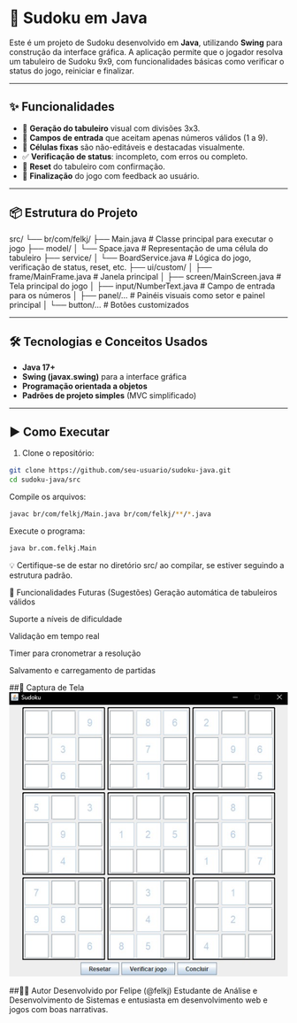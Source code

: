 # 🧩 Sudoku em Java

Este é um projeto de Sudoku desenvolvido em **Java**, utilizando **Swing** para construção da interface gráfica. A aplicação permite que o jogador resolva um tabuleiro de Sudoku 9x9, com funcionalidades básicas como verificar o status do jogo, reiniciar e finalizar.

---

## ✨ Funcionalidades

- 🧠 **Geração do tabuleiro** visual com divisões 3x3.  
- 🔢 **Campos de entrada** que aceitam apenas números válidos (1 a 9).  
- 🔐 **Células fixas** são não-editáveis e destacadas visualmente.  
- ✅ **Verificação de status**: incompleto, com erros ou completo.  
- 🔁 **Reset** do tabuleiro com confirmação.  
- 🏁 **Finalização** do jogo com feedback ao usuário.  

---

## 📦 Estrutura do Projeto

src/
└── br/com/felkj/
├── Main.java # Classe principal para executar o jogo
├── model/
│ └── Space.java # Representação de uma célula do tabuleiro
├── service/
│ └── BoardService.java # Lógica do jogo, verificação de status, reset, etc.
├── ui/custom/
│ ├── frame/MainFrame.java # Janela principal
│ ├── screen/MainScreen.java # Tela principal do jogo
│ ├── input/NumberText.java # Campo de entrada para os números
│ ├── panel/… # Painéis visuais como setor e painel principal
│ └── button/… # Botões customizados

---

## 🛠️ Tecnologias e Conceitos Usados

- **Java 17+**  
- **Swing (javax.swing)** para a interface gráfica  
- **Programação orientada a objetos**  
- **Padrões de projeto simples** (MVC simplificado)  

---

## ▶️ Como Executar

1. Clone o repositório:

```bash
git clone https://github.com/seu-usuario/sudoku-java.git
cd sudoku-java/src
```
Compile os arquivos:
```bash
javac br/com/felkj/Main.java br/com/felkj/**/*.java
```
Execute o programa:
```bash
java br.com.felkj.Main
```
💡 Certifique-se de estar no diretório src/ ao compilar, se estiver seguindo a estrutura padrão.

🧪 Funcionalidades Futuras (Sugestões)
Geração automática de tabuleiros válidos

Suporte a níveis de dificuldade

Validação em tempo real

Timer para cronometrar a resolução

Salvamento e carregamento de partidas

##📸 Captura de Tela
![Sudoku](/sudoku.png)

##👨‍💻 Autor
Desenvolvido por Felipe (@felkj)
Estudante de Análise e Desenvolvimento de Sistemas e entusiasta em desenvolvimento web e jogos com boas narrativas.
